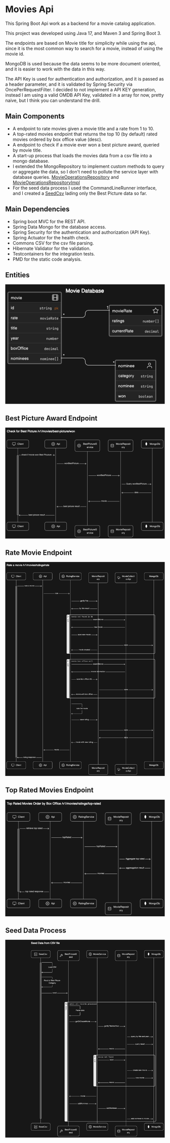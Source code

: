 # Movies Api

This Spring Boot Api work as a backend for a movie catalog application.

This project was developed using Java 17, and Maven 3 and Spring Boot 3.

The endpoints are based on Movie title for simplicity while using the api, since it is the most common way to search for a movie, instead of using the movie id.

MongoDB is used because the data seems to be more document oriented, and it is easier to work with the data in this way.

The API Key is used for authentication and authorization, and it is passed as a header parameter, and it is validated by Spring Security via OncePerRequestFilter. 
I decided to not implement a API KEY generation, instead I am using a valid OMDB API Key, validated in a array for now, pretty naive, but I think you can understand the drill.

## Main Components

* A endpoint to rate movies given a movie title and a rate from 1 to 10.
* A top-rated movies endpoint that returns the top 10 (by default) rated movies ordered by box office value (desc).
* A endpoint to check if a movie ever won a best picture award, queried by movie title.
* A start-up process that loads the movies data from a csv file into a mongo database.
* I extended the MongoRepository to implement custom methods to query or aggregate the data, so I don't need to pollute the service layer with database queries. [MovieOperationsRepository](./src/main/java/com/backbase/movies/domain/movies/repository/MovieOperationsRepository.java) and [MovieOperationsRepositoryImpl](./src/main/java/com/backbase/movies/domain/movies/repository/MovieOperationsRepositoryImpl.java)
* For the seed data process I used the CommandLineRunner interface, and I created a [SeedCsv](./src/main/java/com/backbase/movies/seed/SeedCsv.java) lading only the Best Picture data so far.

## Main Dependencies

* Spring boot MVC for the REST API.
* Spring Data Mongo for the database access.
* Spring Security for the authentication and authorization (API Key).
* Spring Actuator for the health check.
* Commons CSV for the csv file parsing.
* Hibernate Validator for the validation.
* Testcontainers for the integration tests.
* PMD for the static code analysis.

## Entities

![Entities](./images/entities.png)

## Best Picture Award Endpoint

![Best Picture Award](./images/best_picture.png)

## Rate Movie Endpoint

![Rate Movie](./images/movie_rate.png)

## Top Rated Movies Endpoint

![Top Rated Movies](./images/top_rated.png)

## Seed Data Process

![Seed Data](./images/seed_db.png)